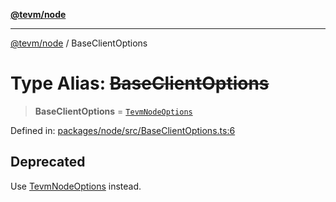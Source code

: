 [**@tevm/node**](../README.md)

***

[@tevm/node](../globals.md) / BaseClientOptions

# Type Alias: ~~BaseClientOptions~~

> **BaseClientOptions** = [`TevmNodeOptions`](TevmNodeOptions.md)

Defined in: [packages/node/src/BaseClientOptions.ts:6](https://github.com/evmts/tevm-monorepo/blob/main/packages/node/src/BaseClientOptions.ts#L6)

## Deprecated

Use [TevmNodeOptions](TevmNodeOptions.md) instead.
